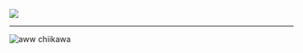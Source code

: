 ![](https://komarev.com/ghpvc/?username=your-github-username&color=000000)
___
![aww chiikawa](https://github.com/user-attachments/assets/6358ff2b-55d4-4645-abdf-c476e5b8d8fa)



<!--
**2airren/2airren** is a ✨ _special_ ✨ repository because its `README.md` (this file) appears on your GitHub profile.

Here are some ideas to get you started:

- 🔭 I’m currently working on ...
- 🌱 I’m currently learning ...
- 👯 I’m looking to collaborate on ...
- 🤔 I’m looking for help with ...
- 💬 Ask me about ...
- 📫 How to reach me: ...
- 😄 Pronouns: ...
- ⚡ Fun fact: ...
-->

